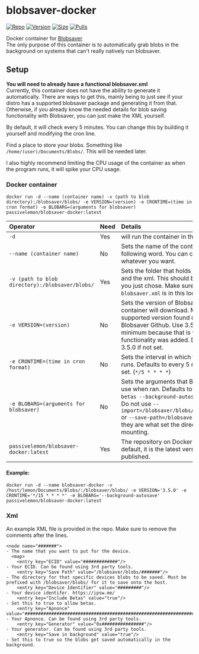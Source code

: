 # blobsaver-docker </br>

[![Repo](https://img.shields.io/badge/Docker-Repo-007EC6?labelColor-555555&color-007EC6&logo=docker&logoColor=fff&style=flat-square)](https://hub.docker.com/r/passivelemon/blobsaver-docker)
[![Version](https://img.shields.io/docker/v/passivelemon/blobsaver-docker/latest?labelColor-555555&color-007EC6&style=flat-square)](https://hub.docker.com/r/passivelemon/blobsaver-docker)
[![Size](https://img.shields.io/docker/image-size/passivelemon/blobsaver-docker/latest?sort=semver&labelColor-555555&color-007EC6&style=flat-square)](https://hub.docker.com/r/passivelemon/blobsaver-docker)
[![Pulls](https://img.shields.io/docker/pulls/passivelemon/blobsaver-docker?labelColor-555555&color-007EC6&style=flat-square)](https://hub.docker.com/r/passivelemon/blobsaver-docker)

Docker container for [Blobsaver](https://github.com/airsquared/blobsaver)</br>
The only purpose of this container is to automatically grab blobs in the background on systems that can't really natively run blobsaver. </br>

## Setup </br>
<b>You will need to already have a functional blobsaver.xml</b></br>
Currently, this container does not have the ability to generate it automatically. There are ways to get this, mainly being to just see if your distro has a supported blobsaver package and generating it from that. Otherwise, if you already know the needed details for blob saving functionality with Blobsaver, you can just make the XML yourself.</br>

By default, it will check every 5 minutes. You can change this by building it yourself and modifying the cron line. </br>

Find a place to store your blobs. Something like `/home/(user)/Documents/Blobs/`. This will be needed later. </br>

I also highly recommend limiting the CPU usage of the container as when the program runs, it will spike your CPU usage. </br>

### Docker container </br>
```
docker run -d --name (container name) -v (path to blob directory):/blobsaver/blobs/ -e VERSION=(version) -e CRONTIME=(time in cron format) -e BLOBARG=(arguments for blobsaver) passivelemon/blobsaver-docker:latest
```
| Operator | Need | Details |
|:-|:-|:-|
| `-d` | Yes | will run the container in the background. |
| `--name (container name)` | No | Sets the name of the container to the following word. You can change this to whatever you want. |
| `-v (path to blob directory):/blobsaver/blobs/` | Yes | Sets the folder that holds your blobs and the xml. This should be the place you just chose. Make sure your `blobsaver.xml` is in this location. |
| `-e VERSION=(version)` | No | Sets the version of Blobsaver that the container will download. Must be a supported version found on the Blobsaver Github. Use 3.5.0 at the minimum because that is when CLI functionality was added. Defaults to 3.5.0 if not set. |
| `-e CRONTIME=(time in cron format)` | No | Sets the interval in which the cron job runs. Defaults to every 5 minutes if not set. (`*/5 * * * *`) |
| `-e BLOBARG=(arguments for blobsaver)` | No | Sets the arguments that Blobsaver will use when ran. Defaults to `--include-betas --background-autosave` if not set. Do not use `--import=/blobsaver/blobs/blobsaver.xml` or `--save-path=/blobsaver/blobs` as they are what set the directory for host mounting. |
| `passivelemon/blobsaver-docker:latest` | Yes | The repository on Docker hub. By default, it is the latest version that I have published. |

#### Example:
```
docker run -d --name blobsaver-docker -v /host/lemon/Documents/Blobs/:/blobsaver/blobs/ -e VERSION='3.5.0' -e CRONTIME='*/15 * * * *' -e BLOBARG='--background-autosave' passivelemon/blobsaver-docker:latest
```

### Xml </br>
An example XML file is provided in the repo. Make sure to remove the comments after the lines. </br>
```
<node name="#######">                                                                                 - The name that you want to put for the device.
  <map>
    <entry key="ECID" value="#############"/>                                                         - Your ECID. Can be found using 3rd party tools.
    <entry key="Save Path" value="/blobsaver/blobs/#######"/>                                         - The directory for that specific devices blobs to be saved. Must be prefixed with /blobsaver/blobs/ for it to save onto the host.
    <entry key="Device Identifier" value="#########"/>                                                - Your device identifer. https://ipsw.me/
    <entry key="Include Betas" value="true"/>                                                         - Set this to true to allow betas.
    <entry key="Apnonce" value="################################################################"/>   - Your Apnonce. Can be found using 3rd party tools.
    <entry key="Generator" value="0x################"/>                                               - Your generator. Can be found using 3rd party tools.
    <entry key="Save in background" value="true"/>                                                    - Set this to true so the blobs get saved automatically in the background.
```
